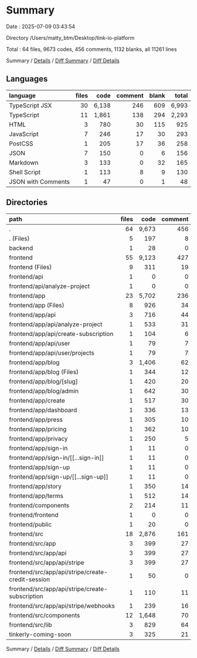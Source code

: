 # Summary

Date : 2025-07-09 03:43:54

Directory /Users/matty_btm/Desktop/tink-io-platform

Total : 64 files,  9673 codes, 456 comments, 1132 blanks, all 11261 lines

Summary / [Details](details.md) / [Diff Summary](diff.md) / [Diff Details](diff-details.md)

## Languages
| language | files | code | comment | blank | total |
| :--- | ---: | ---: | ---: | ---: | ---: |
| TypeScript JSX | 30 | 6,138 | 246 | 609 | 6,993 |
| TypeScript | 11 | 1,861 | 138 | 294 | 2,293 |
| HTML | 3 | 780 | 30 | 115 | 925 |
| JavaScript | 7 | 246 | 17 | 30 | 293 |
| PostCSS | 1 | 205 | 17 | 36 | 258 |
| JSON | 7 | 150 | 0 | 6 | 156 |
| Markdown | 3 | 133 | 0 | 32 | 165 |
| Shell Script | 1 | 113 | 8 | 9 | 130 |
| JSON with Comments | 1 | 47 | 0 | 1 | 48 |

## Directories
| path | files | code | comment | blank | total |
| :--- | ---: | ---: | ---: | ---: | ---: |
| . | 64 | 9,673 | 456 | 1,132 | 11,261 |
| . (Files) | 5 | 197 | 8 | 30 | 235 |
| backend | 1 | 28 | 0 | 0 | 28 |
| frontend | 55 | 9,123 | 427 | 1,055 | 10,605 |
| frontend (Files) | 9 | 311 | 19 | 29 | 359 |
| frontend/api | 1 | 0 | 0 | 1 | 1 |
| frontend/api/analyze-project | 1 | 0 | 0 | 1 | 1 |
| frontend/app | 23 | 5,702 | 236 | 624 | 6,562 |
| frontend/app (Files) | 8 | 926 | 34 | 131 | 1,091 |
| frontend/app/api | 3 | 716 | 44 | 101 | 861 |
| frontend/app/api/analyze-project | 1 | 533 | 31 | 75 | 639 |
| frontend/app/api/create-subscription | 1 | 104 | 6 | 17 | 127 |
| frontend/app/api/user | 1 | 79 | 7 | 9 | 95 |
| frontend/app/api/user/projects | 1 | 79 | 7 | 9 | 95 |
| frontend/app/blog | 3 | 1,406 | 62 | 145 | 1,613 |
| frontend/app/blog (Files) | 1 | 344 | 12 | 37 | 393 |
| frontend/app/blog/[slug] | 1 | 420 | 20 | 52 | 492 |
| frontend/app/blog/admin | 1 | 642 | 30 | 56 | 728 |
| frontend/app/create | 1 | 517 | 30 | 59 | 606 |
| frontend/app/dashboard | 1 | 336 | 13 | 18 | 367 |
| frontend/app/press | 1 | 305 | 10 | 23 | 338 |
| frontend/app/pricing | 1 | 362 | 10 | 28 | 400 |
| frontend/app/privacy | 1 | 250 | 5 | 24 | 279 |
| frontend/app/sign-in | 1 | 11 | 0 | 2 | 13 |
| frontend/app/sign-in/[[...sign-in]] | 1 | 11 | 0 | 2 | 13 |
| frontend/app/sign-up | 1 | 11 | 0 | 2 | 13 |
| frontend/app/sign-up/[[...sign-up]] | 1 | 11 | 0 | 2 | 13 |
| frontend/app/story | 1 | 350 | 14 | 37 | 401 |
| frontend/app/terms | 1 | 512 | 14 | 54 | 580 |
| frontend/components | 2 | 214 | 11 | 23 | 248 |
| frontend/frontend | 1 | 0 | 0 | 1 | 1 |
| frontend/public | 1 | 20 | 0 | 1 | 21 |
| frontend/src | 18 | 2,876 | 161 | 376 | 3,413 |
| frontend/src/app | 3 | 399 | 27 | 71 | 497 |
| frontend/src/app/api | 3 | 399 | 27 | 71 | 497 |
| frontend/src/app/api/stripe | 3 | 399 | 27 | 71 | 497 |
| frontend/src/app/api/stripe/create-credit-session | 1 | 50 | 0 | 5 | 55 |
| frontend/src/app/api/stripe/create-subscription | 1 | 110 | 11 | 16 | 137 |
| frontend/src/app/api/stripe/webhooks | 1 | 239 | 16 | 50 | 305 |
| frontend/src/components | 12 | 1,648 | 70 | 172 | 1,890 |
| frontend/src/lib | 3 | 829 | 64 | 133 | 1,026 |
| tinkerly-coming-soon | 3 | 325 | 21 | 47 | 393 |

Summary / [Details](details.md) / [Diff Summary](diff.md) / [Diff Details](diff-details.md)